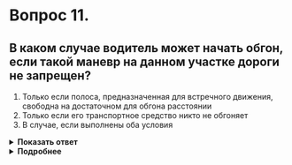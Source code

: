 # Вопрос 11.

## В каком случае водитель может начать обгон, если такой маневр на данном участке дороги не запрещен?

1. Только если полоса, предназначенная для встречного движения, свободна на достаточном для обгона расстоянии
2. Только если его транспортное средство никто не обгоняет
3. В случае, если выполнены оба условия

<details>
<summary><b>Показать ответ</b></summary>
Правильный ответ: 3
</details>
<details>
<summary><b>Подробнее</b></summary>
Выполняя «классический» обгон, Вы последовательно должны учитывать обязательных три условия, что при обгоне не создаёте никаких помех: 1) встречному, 2) едущим позади, 3) обгоняемому.
(Пункты 11.1, 11.2 ПДД, «Техника управления автомобилем»)
</details>